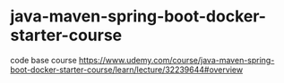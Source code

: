 # java-maven-spring-boot-docker-starter-course
code base course https://www.udemy.com/course/java-maven-spring-boot-docker-starter-course/learn/lecture/32239644#overview
